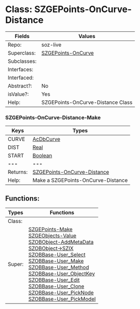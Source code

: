 
# Class:	SZGEPoints-OnCurve-Distance

| Fields | Values |
| --------- | --------- |
| Repo: | soz-live |
| Superclass: | [SZGEPoints-OnCurve](SZGEPoints-OnCurve.html) |
| Subclasses: |  |
| Interfaces: |  |
| Interfaced: |  |
| Abstract?: | No |
| isValue?: | Yes |
| Help: | SZGEPoints-OnCurve-Distance Class |

### SZGEPoints-OnCurve-Distance-Make

| Keys | Types |
| --------- | --------- |
| CURVE | [AcDbCurve](AcDbCurve.html) |
| DIST | [Real](Real.html) |
| START | [Boolean](Boolean.html) |
| **---** | **---** |
| Returns: | [SZGEPoints-OnCurve-Distance](SZGEPoints-OnCurve-Distance.html) |
| Help: | Make a SZGEPoints-OnCurve-Distance |


## Functions:

| Types | Functions |
| --------- | --------- |
| Class: |  |
| Super: | [SZGEPoints-Make](SZGEPoints.html) <br> [SZGEObjects-Value](SZGEObjects.html) <br> [SZOBObject-AddMetaData](SZOBObject.html) <br> [SZOBObject->SZIX](SZOBObject.html) <br> [SZOBBase-User_Select](SZOBBase.html) <br> [SZOBBase-User_Make](SZOBBase.html) <br> [SZOBBase-User_Method](SZOBBase.html) <br> [SZOBBase-User_ObjectKey](SZOBBase.html) <br> [SZOBBase-User_Edit](SZOBBase.html) <br> [SZOBBase-User_Clone](SZOBBase.html) <br> [SZOBBase-User_PickNode](SZOBBase.html) <br> [SZOBBase-User_PickModel](SZOBBase.html) |


